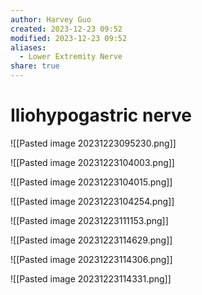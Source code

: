 ```yaml
---
author: Harvey Guo
created: 2023-12-23 09:52
modified: 2023-12-23 09:52
aliases:
  - Lower Extremity Nerve
share: true
---
```

# Iliohypogastric nerve
![[Pasted image 20231223095230.png]]

![[Pasted image 20231223104003.png]]

![[Pasted image 20231223104015.png]]

![[Pasted image 20231223104254.png]]

![[Pasted image 20231223111153.png]]

![[Pasted image 20231223114629.png]]

![[Pasted image 20231223114306.png]]

![[Pasted image 20231223114331.png]]